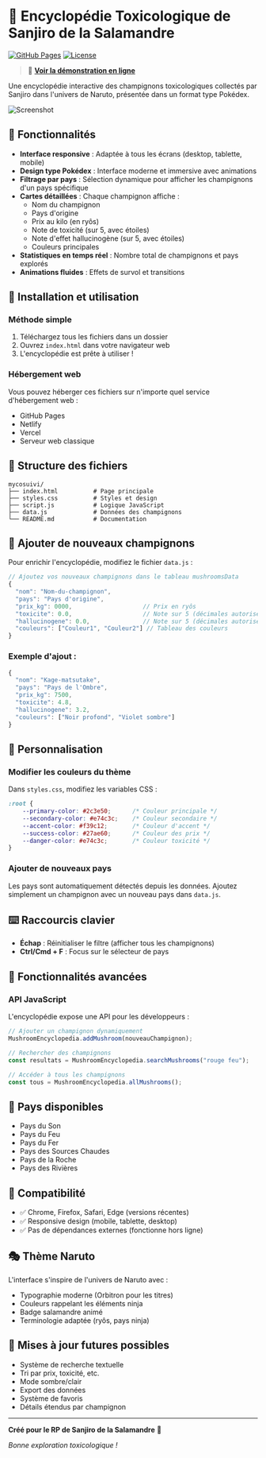 # 🍄 Encyclopédie Toxicologique de Sanjiro de la Salamandre

[![GitHub Pages](https://img.shields.io/badge/GitHub%20Pages-Live%20Demo-brightgreen)](https://betrouni.github.io/encyclo)
[![License](https://img.shields.io/badge/License-MIT-blue.svg)](LICENSE)

> 🚀 **[Voir la démonstration en ligne](https://betrouni.github.io/encyclo)**

Une encyclopédie interactive des champignons toxicologiques collectés par Sanjiro dans l'univers de Naruto, présentée dans un format type Pokédex.

![Screenshot](https://via.placeholder.com/800x400/2c3e50/ffffff?text=Encyclop%C3%A9die+Toxicologique)

## 🎯 Fonctionnalités

- **Interface responsive** : Adaptée à tous les écrans (desktop, tablette, mobile)
- **Design type Pokédex** : Interface moderne et immersive avec animations
- **Filtrage par pays** : Sélection dynamique pour afficher les champignons d'un pays spécifique
- **Cartes détaillées** : Chaque champignon affiche :
  - Nom du champignon
  - Pays d'origine
  - Prix au kilo (en ryôs)
  - Note de toxicité (sur 5, avec étoiles)
  - Note d'effet hallucinogène (sur 5, avec étoiles)
  - Couleurs principales
- **Statistiques en temps réel** : Nombre total de champignons et pays explorés
- **Animations fluides** : Effets de survol et transitions

## 🚀 Installation et utilisation

### Méthode simple
1. Téléchargez tous les fichiers dans un dossier
2. Ouvrez `index.html` dans votre navigateur web
3. L'encyclopédie est prête à utiliser !

### Hébergement web
Vous pouvez héberger ces fichiers sur n'importe quel service d'hébergement web :
- GitHub Pages
- Netlify
- Vercel
- Serveur web classique

## 📁 Structure des fichiers

```
mycosuivi/
├── index.html          # Page principale
├── styles.css          # Styles et design
├── script.js           # Logique JavaScript
├── data.js             # Données des champignons
└── README.md           # Documentation
```

## 🔧 Ajouter de nouveaux champignons

Pour enrichir l'encyclopédie, modifiez le fichier `data.js` :

```javascript
// Ajoutez vos nouveaux champignons dans le tableau mushroomsData
{
  "nom": "Nom-du-champignon",
  "pays": "Pays d'origine",
  "prix_kg": 0000,                    // Prix en ryôs
  "toxicite": 0.0,                    // Note sur 5 (décimales autorisées)
  "hallucinogene": 0.0,               // Note sur 5 (décimales autorisées)
  "couleurs": ["Couleur1", "Couleur2"] // Tableau des couleurs
}
```

### Exemple d'ajout :
```javascript
{
  "nom": "Kage-matsutake",
  "pays": "Pays de l'Ombre",
  "prix_kg": 7500,
  "toxicite": 4.8,
  "hallucinogene": 3.2,
  "couleurs": ["Noir profond", "Violet sombre"]
}
```

## 🎨 Personnalisation

### Modifier les couleurs du thème
Dans `styles.css`, modifiez les variables CSS :

```css
:root {
    --primary-color: #2c3e50;      /* Couleur principale */
    --secondary-color: #e74c3c;    /* Couleur secondaire */
    --accent-color: #f39c12;       /* Couleur d'accent */
    --success-color: #27ae60;      /* Couleur des prix */
    --danger-color: #e74c3c;       /* Couleur toxicité */
}
```

### Ajouter de nouveaux pays
Les pays sont automatiquement détectés depuis les données. Ajoutez simplement un champignon avec un nouveau pays dans `data.js`.

## ⌨️ Raccourcis clavier

- **Échap** : Réinitialiser le filtre (afficher tous les champignons)
- **Ctrl/Cmd + F** : Focus sur le sélecteur de pays

## 🔮 Fonctionnalités avancées

### API JavaScript
L'encyclopédie expose une API pour les développeurs :

```javascript
// Ajouter un champignon dynamiquement
MushroomEncyclopedia.addMushroom(nouveauChampignon);

// Rechercher des champignons
const resultats = MushroomEncyclopedia.searchMushrooms("rouge feu");

// Accéder à tous les champignons
const tous = MushroomEncyclopedia.allMushrooms();
```

## 🌟 Pays disponibles

- Pays du Son
- Pays du Feu
- Pays du Fer
- Pays des Sources Chaudes
- Pays de la Roche
- Pays des Rivières

## 📱 Compatibilité

- ✅ Chrome, Firefox, Safari, Edge (versions récentes)
- ✅ Responsive design (mobile, tablette, desktop)
- ✅ Pas de dépendances externes (fonctionne hors ligne)

## 🎭 Thème Naruto

L'interface s'inspire de l'univers de Naruto avec :
- Typographie moderne (Orbitron pour les titres)
- Couleurs rappelant les éléments ninja
- Badge salamandre animé
- Terminologie adaptée (ryôs, pays ninja)

## 🔄 Mises à jour futures possibles

- Système de recherche textuelle
- Tri par prix, toxicité, etc.
- Mode sombre/clair
- Export des données
- Système de favoris
- Détails étendus par champignon

---

**Créé pour le RP de Sanjiro de la Salamandre** 🦎

*Bonne exploration toxicologique !* 